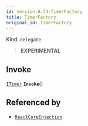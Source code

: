 ```yaml
---
id: version-0.74-TimerFactory
title: TimerFactory
original_id: TimerFactory
---
```


Kind: `delegate`

> **EXPERIMENTAL**

## Invoke
[`ITimer`](ITimer) **`Invoke`**()





## Referenced by
- [`ReactCoreInjection`](ReactCoreInjection)

